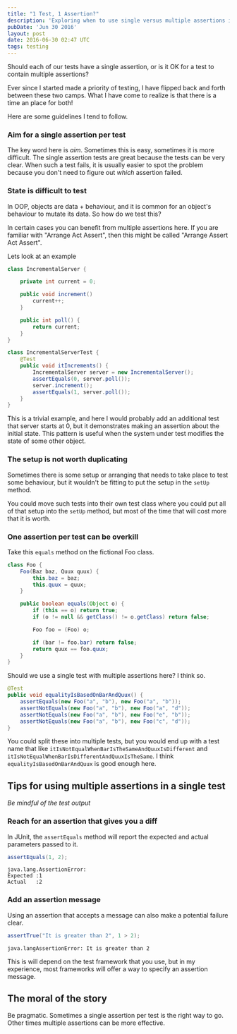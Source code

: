 ```yaml
---
title: "1 Test, 1 Assertion?"
description: 'Exploring when to use single versus multiple assertions in tests - being pragmatic about testing stateful behavior.'
pubDate: 'Jun 30 2016'
layout: post
date: 2016-06-30 02:47 UTC
tags: testing
---
```


Should each of our tests have a single assertion, or is it OK for a test to contain multiple assertions?


Ever since I started made a priority of testing, I have flipped back and forth between these two camps. What I have come to realize is that there is a time an place for both!

Here are some guidelines I tend to follow.

### Aim for a single assertion per test

The key word here is _aim_. Sometimes this is easy, sometimes it is more difficult. The single assertion tests are great because the tests can be very clear. When such a test fails, it is usually easier to spot the problem because you don't need to figure out _which_ assertion failed.


### State is difficult to test

In OOP, objects are data + behaviour, and it is common for an object's behaviour to mutate its data. So how do we test this?

In certain cases you can benefit from multiple assertions here. If you are familiar with "Arrange Act Assert", then this might be called "Arrange Assert Act Assert".

Lets look at an example

```java
class IncrementalServer {

    private int current = 0;

    public void increment()
        current++;
    }

    public int poll() {
        return current;
    }
}

class IncrementalServerTest {
    @Test
    public void itIncrements() {
        IncrementalServer server = new IncrementalServer();
        assertEquals(0, server.poll());
        server.increment();
        assertEquals(1, server.poll());
    }
}
```

This is a trivial example, and here I would probably add an additional test that server starts at 0, but it demonstrates making an assertion about the initial state. This pattern is useful when the system under test modifies the state of some other object.


### The setup is not worth duplicating

Sometimes there is some setup or arranging that needs to take place to test some behaviour, but it wouldn't be fitting to put the setup in the `setUp` method.

You could move such tests into their own test class where you could put all of that setup into the `setUp` method, but most of the time that will cost more that it is worth.


### One assertion per test can be overkill

Take this `equals` method on the fictional Foo class.


```java
class Foo {
    Foo(Baz baz, Quux quux) {
        this.baz = baz;
        this.quux = quux;
    }

    public boolean equals(Object o) {
        if (this == o) return true;
        if (o != null && getClass() != o.getClass) return false;

        Foo foo = (Foo) o;

        if (bar != foo.bar) return false;
        return quux == foo.quux;
    }
}
```

Should we use a single test with multiple assertions here? I think so.

```java
@Test
public void equalityIsBasedOnBarAndQuux() {
    assertEquals(new Foo("a", "b"), new Foo("a", "b"));
    assertNotEquals(new Foo("a", "b"), new Foo("a", "d"));
    assertNotEquals(new Foo("a", "b"), new Foo("e", "b"));
    assertNotEquals(new Foo("a", "b"), new Foo("c", "d"));
}
```


You could split these into multiple tests, but you would end up with a test name that like `itIsNotEqualWhenBarIsTheSameAndQuuxIsDifferent` and `itIsNotEqualWhenBarIsDifferentAndQuuxIsTheSame`. I think `equalityIsBasedOnBarAndQuux` is good enough here.


## Tips for using multiple assertions in a single test

_Be mindful of the test output_

### Reach for an assertion that gives you a diff

In JUnit, the `assertEquals` method will report the expected and actual parameters passed to it.

```java
assertEquals(1, 2);
```
```error
java.lang.AssertionError:
Expected :1
Actual   :2
```

### Add an assertion message

Using an assertion that accepts a message can also make a potential failure clear.

```java
assertTrue("It is greater than 2", 1 > 2);
```

```console
java.langAssertionError: It is greater than 2
```

This is will depend on the test framework that you use, but in my experience, most frameworks will offer a way to specify an assertion message.


## The moral of the story

Be pragmatic. Sometimes a single assertion per test is the right way to go. Other times multiple assertions can be more effective.
